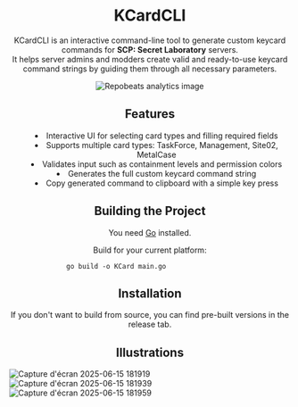 <h1 align="center">KCardCLI</h1>

<p align="center">
  KCardCLI is an interactive command-line tool to generate custom keycard commands for <strong>SCP: Secret Laboratory</strong> servers.<br/>
  It helps server admins and modders create valid and ready-to-use keycard command strings by guiding them through all necessary parameters.
</p>

<p align="center">
  <img src="https://repobeats.axiom.co/api/embed/7ac5eab2201227aa7bfd9d3d931b22fd0959b577.svg" alt="Repobeats analytics image" />
</p>

<h2 align="center">Features</h2>

<ul align="center" style="list-style-position: inside; max-width: 600px; margin: auto;">
  <li>Interactive UI for selecting card types and filling required fields</li>
  <li>Supports multiple card types: TaskForce, Management, Site02, MetalCase</li>
  <li>Validates input such as containment levels and permission colors</li>
  <li>Generates the full custom keycard command string</li>
  <li>Copy generated command to clipboard with a simple key press</li>
</ul>

<h2 align="center">Building the Project</h2>

<p align="center">
  You need <a href="https://golang.org/dl/" target="_blank" rel="noopener noreferrer">Go</a> installed.
</p>

<p align="center">
  Build for your current platform:
</p>

<pre style="max-width: 300px; margin: auto;">
<code>go build -o KCard main.go</code>
</pre>

<h2 align="center">Installation</h2>

<p align="center">
  If you don't want to build from source, you can find pre-built versions in the release tab.
</p>

<h2 align="center">Illustrations</h2>

![Capture d'écran 2025-06-15 181919](https://github.com/user-attachments/assets/4ffdfc68-750a-40de-9cda-811df12521da)
![Capture d'écran 2025-06-15 181939](https://github.com/user-attachments/assets/7fa5525e-1c55-4c6a-87bb-64961de0c925)
![Capture d'écran 2025-06-15 181959](https://github.com/user-attachments/assets/87e75ed0-6084-4298-bf40-126d6ed6373c)
